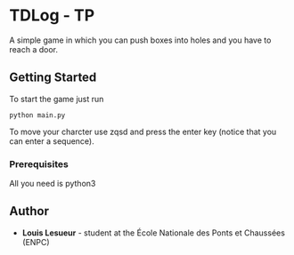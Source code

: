 # TDLog - TP

A simple game in which you can push boxes into holes and you have to reach a door.

## Getting Started

To start the game just run

```
python main.py
```

To move your charcter use zqsd and press the enter key (notice that you can enter a sequence).


### Prerequisites

All you need is python3


## Author

* **Louis Lesueur** - student at the École Nationale des Ponts et Chaussées (ENPC)
